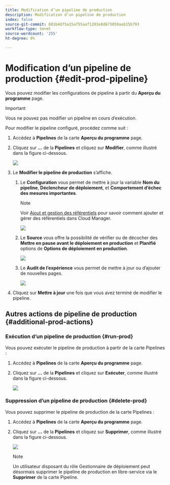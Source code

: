 ```yaml
---
title: Modification d’un pipeline de production
description: Modification d’un pipeline de production
index: false
source-git-commit: 881b4d75a15af55aaf1203e8d673059aab15b793
workflow-type: tm+mt
source-wordcount: '255'
ht-degree: 0%

---
```



# Modification d’un pipeline de production {#edit-prod-pipeline}

Vous pouvez modifier les configurations de pipeline à partir du **Aperçu du programme** page.

>[!IMPORTANT]
>Vous ne pouvez pas modifier un pipeline en cours d’exécution.

Pour modifier le pipeline configuré, procédez comme suit :

1. Accédez à **Pipelines** de la carte **Aperçu du programme** page.

1. Cliquez sur **...** de la **Pipelines** et cliquez sur **Modifier**, comme illustré dans la figure ci-dessous.

   ![](/help/implementing/cloud-manager/assets/configure-pipeline/pipeline-edit1.png)

1. Le **Modifier le pipeline de production** s’affiche.

   1. Le **Configuration** vous permet de mettre à jour la variable **Nom du pipeline**, **Déclencheur de déploiement**, et **Comportement d’échec des mesures importantes**.

      >[!NOTE]
      >Voir [Ajout et gestion des référentiels](/help/implementing/cloud-manager/managing-code/cloud-manager-repositories.md) pour savoir comment ajouter et gérer des référentiels dans Cloud Manager.

      ![](/help/implementing/cloud-manager/assets/configure-pipeline/pipeline-edit2.png)


   1. Le **Source** vous offre la possibilité de vérifier ou de décocher des **Mettre en pause avant le déploiement en production** et **Planifié** options de **Options de déploiement en production**.

      ![](/help/implementing/cloud-manager/assets/configure-pipeline/prod-pipeline-editnotier.png)

   1. Le **Audit de l’expérience** vous permet de mettre à jour ou d’ajouter de nouvelles pages.

      ![](/help/implementing/cloud-manager/assets/configure-pipeline/pipeline-edit4.png)

1. Cliquez sur **Mettre à jour** une fois que vous avez terminé de modifier le pipeline.

## Autres actions de pipeline de production {#additional-prod-actions}

### Exécution d’un pipeline de production {#run-prod}

Vous pouvez exécuter le pipeline de production à partir de la carte Pipelines :

1. Accédez à **Pipelines** de la carte **Aperçu du programme** page.

1. Cliquez sur **...** de la **Pipelines** et cliquez sur **Exécuter**, comme illustré dans la figure ci-dessous.

   ![](/help/implementing/cloud-manager/assets/configure-pipeline/prod-run.png)

### Suppression d’un pipeline de production {#delete-prod}

Vous pouvez supprimer le pipeline de production de la carte Pipelines :

1. Accédez à **Pipelines** de la carte **Aperçu du programme** page.

1. Cliquez sur **...** de la **Pipelines** et cliquez sur **Supprimer**, comme illustré dans la figure ci-dessous.

   ![](/help/implementing/cloud-manager/assets/configure-pipeline/prod-delete.png)

   >[!NOTE]
   >Un utilisateur disposant du rôle Gestionnaire de déploiement peut désormais supprimer le pipeline de production en libre-service via le **Supprimer** de la carte Pipeline.